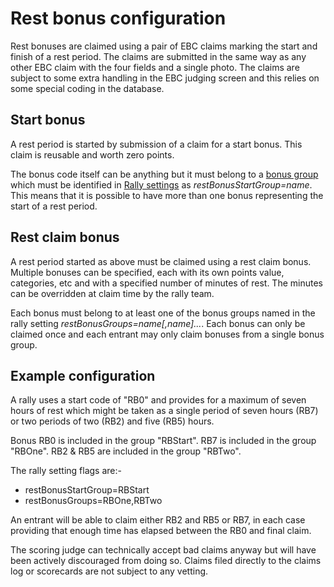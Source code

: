 # Rest bonus configuration

Rest bonuses are claimed using a pair of EBC claims marking the start and finish of a rest period. The claims are submitted in the same way as any other EBC claim with the four fields and a single photo. The claims are subject to some extra handling in the EBC judging screen and this relies on some special coding in the database.

## Start bonus
A rest period is started by submission of a claim for a start bonus. This claim is reusable and worth zero points.

The bonus code itself can be anything but it must belong to a [bonus group](help:bonusgroups) which must be identified in [Rally settings](help:rpsettings) as *restBonusStartGroup=name*. This means that it is possible to have more than one bonus representing the start of a rest period.

## Rest claim bonus
A rest period started as above must be claimed using a rest claim bonus. Multiple bonuses can be specified, each with its own points value, categories, etc and with a specified number of minutes of rest. The minutes can be overridden at claim time by the rally team.

Each bonus must belong to at least one of the bonus groups named in the rally setting *restBonusGroups=name[,name]...*. Each bonus can only be claimed once and each entrant may only claim bonuses from a single bonus group.

## Example configuration
A rally uses a start code of "RB0" and provides for a maximum of seven hours of rest which might be taken as a single period of seven hours (RB7) or two periods of two (RB2) and five (RB5) hours.

Bonus RB0 is included in the group "RBStart". RB7 is included in the group "RBOne". RB2 & RB5 are included in the group "RBTwo".

The rally setting flags are:-

- restBonusStartGroup=RBStart
- restBonusGroups=RBOne,RBTwo

An entrant will be able to claim either RB2 and RB5 or RB7, in each case providing that enough time has elapsed between the RB0 and final claim.

The scoring judge can technically accept bad claims anyway but will have been actively discouraged from doing so. Claims filed directly to the claims log or scorecards are not subject to any vetting.
